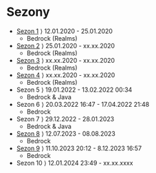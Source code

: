 # Sezony

* [Sezon 1](Sezon%201-4) ⟩ 12.01.2020 - 25.01.2020
    * Bedrock (Realms)
* [Sezon 2](Sezon%201-4) ⟩ 25.01.2020 - xx.xx.2020
    * Bedrock (Realms)
* [Sezon 3](Sezon%201-4) ⟩ xx.xx.2020 - xx.xx.2020
    * Bedrock (Realms)
* [Sezon 4](Sezon%201-4) ⟩ xx.xx.2020 - xx.xx.2020
    * Bedrock (Realms)
* Sezon 5 ⟩ 19.01.2022 - 13.02.2022 00:34
    * Bedrock & Java
* Sezon 6 ⟩ 20.03.2022 16:47 - 17.04.2022 21:48
    * Bedrock 
* Sezon 7 ⟩ 29.12.2022 - 28.01.2023
    * Bedrock & Java
* [Sezon 8](https://github.com/Huje22/Sezony/tree/main/Sezon%208) ⟩ 12.07.2023 - 08.08.2023
    * Bedrock 
* [Sezon 9](https://github.com/Huje22/Sezony/tree/main/Sezon%209)  ⟩ 11.10.2023 20:12 - 8.12.2023 16:57
    * Bedrock
* Sezon 10 ⟩ 12.01.2024 23:49 - xx.xx.xxxx
      
